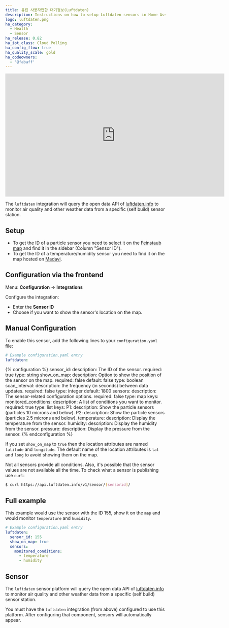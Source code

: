 ```yaml
---
title: 유럽 사용자연합 대기정보(Luftdaten)
description: Instructions on how to setup Luftdaten sensors in Home Assistant.
logo: luftdaten.png
ha_category:
  - Health
  - Sensor
ha_release: 0.82
ha_iot_class: Cloud Polling
ha_config_flow: true
ha_quality_scale: gold
ha_codeowners:
  - '@fabaff'
---
```


<iframe width="690" height="388" src="https://www.youtube.com/embed/83nSjiInZ3U" frameborder="0" allow="accelerometer; autoplay; encrypted-media; gyroscope; picture-in-picture" allowfullscreen></iframe>

The `luftdaten` integration will query the open data API of [luftdaten.info](https://luftdaten.info/) to monitor air quality and other weather data from a specific (self build) sensor station.

## Setup

- To get the ID of a particle sensor you need to select it on the [Feinstaub map](https://deutschland.maps.luftdaten.info/) and find it in the sidebar (Column "Sensor ID").
- To get the ID of a temperature/humidity sensor you need to find it on the map hosted on [Madavi](https://www.madavi.de/sensor/feinstaub-map-dht/).

## Configuration via the frontend

Menu: **Configuration** -> **Integrations**

Configure the integration:

- Enter the **Sensor ID**
- Choose if you want to show the sensor's location on the map.

## Manual Configuration

To enable this sensor, add the following lines to your `configuration.yaml` file:

```yaml
# Example configuration.yaml entry
luftdaten:
```

{% configuration %}
sensor_id:
  description: The ID of the sensor.
  required: true
  type: string
show_on_map:
  description: Option to show the position of the sensor on the map.
  required: false
  default: false
  type: boolean
scan_interval:
  description: the frequency (in seconds) between data updates.
  required: false
  type: integer
  default: 1800
sensors:
  description: The sensor-related configuration options.
  required: false
  type: map
  keys:
    monitored_conditions:
      description: A list of conditions you want to monitor.
      required: true
      type: list
      keys:
        P1:
          description: Show the particle sensors (particles 10 microns and below).
        P2:
          description: Show the particle sensors (particles 2.5 microns and below).
        temperature:
          description: Display the temperature from the sensor.
        humidity:
          description: Display the humidity from the sensor.
        pressure:
          description: Display the pressure from the sensor.
{% endconfiguration %}

<div class='note warning'>

If you set `show_on_map` to `true` then the location attributes are named `latitude` and `longitude`. The default name of the location attributes is `lat` and `long` to avoid showing them on the map.

</div>

Not all sensors provide all conditions. Also, it's possible that the sensor values are not available all the time. To check what a sensor is publishing use `curl`:

```bash
$ curl https://api.luftdaten.info/v1/sensor/[sensorid]/
```

## Full example

This example would use the sensor with the ID 155, show it on the `map` and would monitor `temperature` and `humidity`.

```yaml
# Example configuration.yaml entry
luftdaten:
  sensor_id: 155
  show_on_map: true
  sensors:
    monitored_conditions:
      - temperature
      - humidity
```

## Sensor

The `luftdaten` sensor platform will query the open data API of [luftdaten.info](https://luftdaten.info/) to monitor air quality and other weather data from a specific (self build) sensor station.

You must have the `luftdaten` integration (from above) configured to use this platform. After configuring that component, sensors will automatically appear.

